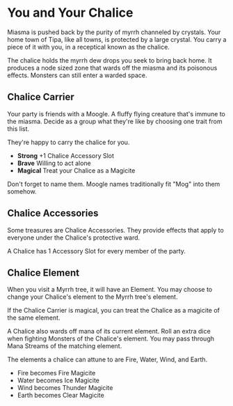 # You and Your Chalice

Miasma is pushed back by the purity of myrrh channeled by crystals. Your home town of Tipa, like all towns, is protected by a large crystal. You carry a piece of it with you, in a receptical known as the chalice.

The chalice holds the myrrh dew drops you seek to bring back home. It produces a node sized zone that wards off the miasma and its poisonous effects. Monsters can still enter a warded space.

## Chalice Carrier

Your party is friends with a Moogle. A fluffy flying creature that's immune to the miasma. Decide as a group what they're like by choosing one trait from this list.

They're happy to carry the chalice for you.

- **Strong** +1 Chalice Accessory Slot
- **Brave** Willing to act alone
- **Magical** Treat your Chalice as a Magicite

Don't forget to name them. Moogle names traditionally fit "Mog" into them somehow.

## Chalice Accessories

Some treasures are Chalice Accessories. They provide effects that apply to everyone under the Chalice's protective ward.

A Chalice has 1 Accessory Slot for every member of the party.

## Chalice Element

When you visit a Myrrh tree, it will have an Element. You may choose to change your Chalice's element to the Myrrh tree's element.

If the Chalice Carrier is magical, you can treat the Chalice as a magicite of the same element.

A Chalice also wards off mana of its current element. Roll an extra dice when fighting Monsters of the Chalice's element. You may pass through Mana Streams of the matching element.

The elements a chalice can attune to are Fire, Water, Wind, and Earth.

- Fire becomes Fire Magicite
- Water becomes Ice Magicite
- Wind becomes Thunder Magicite
- Earth becomes Clear Magicite

